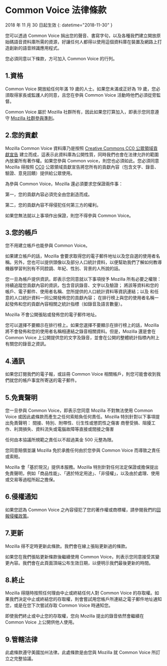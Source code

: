 # Common Voice 法律條款 

2018 年 11 月 30 日起生效 {: datetime="2018-11-30" }

您可以透過 Common Voice 捐出您的聲音、書寫字句，以及各種我們建立開放原始碼語音資料庫所需的資源，好讓任何人都得以使用這個資料庫在裝置及網路上打造創新的語音辨識應用程式。

您必須同意以下條款，方可加入 Common Voice 的行列。 

## 1.資格
Common Voice 開放給任何年滿 19 歲的人士。如果您未滿或正好為 19 歲，您必須取得家長或監護人的同意，且您在參與 Common Voice 活動時他們必須從旁監督。 

Common Voice 屬於 Mozilla 社群所有，因此如果您打算加入，即表示您同意遵守 [Mozilla 社群參與準則](https://www.mozilla.org/en-US/about/governance/policies/participation/)。 

## 2.您的貢獻 
Mozilla Common Voice 資料庫乃是按照 [Creative Commons CC0 公眾領域貢獻宣告](https://creativecommons.org/publicdomain/zero/1.0/) 建立而成，這表示此資料庫為公開性質，同時我們也會在法律允許的範圍內放棄所有著作權。如果您參與 Common voice，則您也必須如此。您必須同意 Mozilla 得按照 [CC0](https://creativecommons.org/publicdomain/zero/1.0/) 公眾領域貢獻宣告將您所有的貢獻內容（包含文字、錄音、驗證、意見回饋）提供給公眾使用。 

為參與 Common Voice，Mozilla 還必須要求您保證兩件事： 

第一，您的貢獻內容必須完全由您創造而成。

第二，您的貢獻內容不得侵犯任何第三方的權利。 

如果您無法就以上事項作出保證，則您不得參與 Common Voice。 

## 3.您的帳戶
您不用建立帳戶也能參與 Common Voice。 

如果建立帳戶的話，Mozilla 會要求取得您的電子郵件地址以及您自選的使用者名稱。另外，您也可以提供頭像以及部分人口統計資料，以便幫助我們了解如何教導機器學習判別有不同腔調、年紀、性別、背景的人所說的話。

您一旦為帳戶提供資訊，即表示您同意就以下事項授予 Mozilla 所有必要之權限： 
持續追蹤您貢獻內容的資訊，包含音訊錄音、文字以及驗證； 
將該等資料和您的帳戶、電子郵件、使用者名稱、您所提供的人口統計資料等資訊連結；以及
和任意的人口統計資料一同公開發佈您的貢獻內容；
在排行榜上與您的使用者名稱一起發佈和您的貢獻內容相關之統計指標（如錄音及語言數量）。

Mozilla 不會公開張貼或發佈您的電子郵件地址。 

您可以選擇不要顯示在排行榜上。如果您選擇不要顯示在排行榜上的話，Mozilla 將不會發佈和您的使用者名稱相連結之錄音相關資料。但是，Mozilla 還是會在 Common Voice 上公開提供您的文字及錄音，並會在公開的整體統計指標內附上有關您的錄音之資訊。

## 4.通訊
如果您訂閱我們的電子報，或註冊 Common Voice 相關帳戶，則您可能會收到我們就您的帳戶事宜所寄送的電子郵件。 

## 5.免責聲明

您一旦參與 Common Voice，即表示您同意 Mozilla 不對無法使用 Common Voice 或因此處條款而產生之任何索賠負任何責任。Mozilla 特別針對以下事項提出免責聲明：
間接、特別、附帶性、衍生性或懲罰性之傷害
商譽受損、阻擾工作、利潤損失、資料流失或電腦故障等直接或間接之傷害

任何由本協議所規範之責任以不超過美金 500 元整為限。 

您同意賠償並讓 Mozilla 免於承擔任何由於您參與 Common Voice 而導致之責任或索賠。 

Mozilla 會「基於現況」提供本服務。Mozilla 特別針對任何法定保證或擔保提出免責聲明，例如「商品性能」、「適於特定用途」、「非侵權」，以及由於處理、使用或交易等過程所起之擔保。 

## 6.侵權通知
如果您認為 Common Voice 之內容侵犯了您的著作權或商標權，請參閱我們的[回報侵權政策](https://www.mozilla.org/about/legal/report-infringement/)。

## 7.更新 
Mozilla 得不定時更新此條款。我們會在線上張貼更新過的條款。 

如果您在我們張貼更新條款後繼續使用 Common Voice，則表示您同意接受其變更內容。我們會在此頁面頂端公布生效日期，以便明示我們最後更新的時間。 

## 8.終止 
Mozilla 得隨時按照任何理由中止或終結任何人對 Common Voice 的存取權。如果我們決定中止或終結您的存取權，則會嘗試用您帳戶所連結之電子郵件地址通知您，或是在您下次嘗試存取 Common Voice 時通知您。 

即使我們終止或中止您的存取權，您向 Mozilla 提出的錄音依然會繼續在 Common Voice 上公開供他人使用。 

## 9.管轄法律
此處條款遵守美國加州法律。此處條款是由您與 Mozilla 就 Common Voice 所訂立之完整協議。
